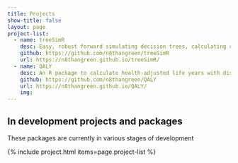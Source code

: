 ```yaml
---
title: Projects
show-title: false
layout: page
project-list:
  - name: treeSimR
    desc: Easy, robust forward simulating decision trees, calculating cost-effectiveness and PSA.
    github: https://github.com/n8thangreen/treeSimR
    url: https://n8thangreen.github.io/treeSimR/
  - name: QALY
    desc: An R package to calculate health-adjusted life years with discounting and inflated costs.
    github: https://github.com/n8thangreen/QALY
    url: https://n8thangreen.github.io/QALY/
    img: 
---
```


## In development projects and packages
These packages are currently in various stages of development

{% include project.html items=page.project-list %}
